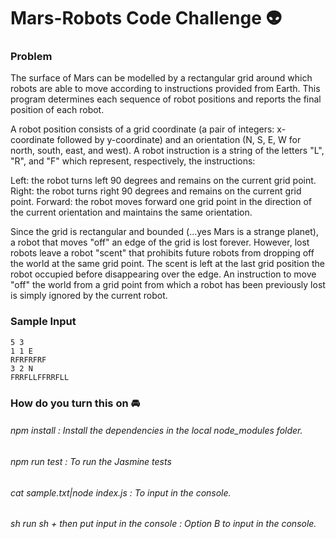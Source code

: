 Mars-Robots Code Challenge :alien:
======

### Problem
The surface of Mars can be modelled by a rectangular grid around which robots are able to move according to instructions provided from Earth. This program determines each sequence of robot positions and reports the final position of each robot.

A robot position consists of a grid coordinate (a pair of integers: x-coordinate followed by y-coordinate) and an orientation (N, S, E, W for north, south, east, and west). A robot instruction is a string of the letters "L", "R", and "F" which represent, respectively, the instructions:

Left: the robot turns left 90 degrees and remains on the current grid point.
Right: the robot turns right 90 degrees and remains on the current grid point.
Forward: the robot moves forward one grid point in the direction of the current orientation and maintains the same orientation.

Since the grid is rectangular and bounded (...yes Mars is a strange planet), a robot that moves "off" an edge of the grid is lost forever. However, lost robots leave a robot "scent" that prohibits future robots from dropping off the world at the same grid point. The scent is left at the last grid position the robot occupied before disappearing over the edge. An instruction to move "off" the world from a grid point from which a robot has been previously lost is simply ignored by the current robot.

### Sample Input

```
5 3
1 1 E
RFRFRFRF
3 2 N
FRRFLLFFRRFLL
```

### How do you turn this on :oncoming_automobile:

###### npm install : Install the dependencies in the local node_modules folder.

###### npm run test : To run the Jasmine tests

###### cat sample.txt|node index.js : To input in the console.

###### sh run sh + then put input in the console : Option B to input in the console.






